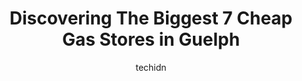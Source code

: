 ---
layout: ampstory
image: https://i0.wp.com/www.auto.or.id/wp-content/uploads/2023/06/esso-0-guelph-1686325956.jpeg?resize=640,853
author: techidn
featured: false
description: Guelph, Ontario, Canada is a haven for Cheap Gas enthusiasts, boasting an impressive array of 7 top-notch establishments. Whether youre a seasoned connoisseur or simply curious to explore t
title: Discovering The Biggest 7 Cheap Gas Stores in Guelph
cover:
   title: Discovering The Biggest 7 Cheap Gas Stores in Guelph
   subtitle: AUTO.OR.ID
   background: https://www.auto.or.id/wp-content/uploads/2023/06/esso-0-guelph-1686325956.jpeg

pages: 
 - layout: thirds
   top: <h1>#1 Esso</h1>
   bottom: "<p>Always friendly greeting when you enter the store for gas or a coffee at Tims... definitely not crowded, but usually have all the regular gas station conveniences... qui</p>"
   background: https://www.auto.or.id/wp-content/uploads/2023/06/esso-1-guelph-1686325958.jpeg
   backgroundblur: true
 - layout: thirds
   top: <h1>#2 Petro-Canada</h1>
   bottom: "<p>429 Woodlawn Rd W, Guelph, ON N1H 7M1, Canada</p>"
   background: https://www.auto.or.id/wp-content/uploads/2023/06/esso-2-guelph-1686325958.jpeg
   cta:
      link: https://www.auto.or.id/discovering-the-biggest-7-cheap-gas-stores-in-guelph/
      text: Discovering The Biggest 7 Cheap Gas Stores in Guelph
 - layout: thirds
   top: <h1>#3 Esso</h1>
   bottom: "<p>110 Silvercreek Pkwy N, Guelph, ON N1H 7B4, Canada</p>"
   background: https://images.unsplash.com/photo-1553440569-bcc63803a83d?ixlib=rb-4.0.3&ixid=MnwxMjA3fDB8MHxwaG90by1wYWdlfHx8fGVufDB8fHx8&auto=format&fit=crop&w=640&h=853&q=80
   cta:
      link: https://www.auto.or.id/discovering-the-biggest-7-cheap-gas-stores-in-guelph/
      text: Discovering The Biggest 7 Cheap Gas Stores in Guelph
 - layout: thirds
   top: <h1>#4 Pioneer - Gas Station</h1>
   bottom: "<p>245 Edinburgh Rd N, Guelph, ON N1H 5S2, Canada</p>"
   background: https://images.unsplash.com/photo-1627667928346-5fc86d099a5c?ixlib=rb-4.0.3&ixid=MnwxMjA3fDB8MHxwaG90by1wYWdlfHx8fGVufDB8fHx8&auto=format&fit=crop&w=640&h=853&q=80
   cta:
      link: https://www.auto.or.id/discovering-the-biggest-7-cheap-gas-stores-in-guelph/
      text: Discovering The Biggest 7 Cheap Gas Stores in Guelph
 - layout: thirds
   top: <h1>#5 Esso</h1>
   bottom: "<p>587 York Rd, Guelph, ON N1E 3J3, Canada</p>"
   background: https://images.unsplash.com/photo-1637160969718-6618307797f4?ixlib=rb-4.0.3&ixid=MnwxMjA3fDB8MHxwaG90by1wYWdlfHx8fGVufDB8fHx8&auto=format&fit=crop&w=640&h=853&q=80
   cta:
      link: https://www.auto.or.id/discovering-the-biggest-7-cheap-gas-stores-in-guelph/
      text: Discovering The Biggest 7 Cheap Gas Stores in Guelph
 - layout: thirds
   top: <h1>#6 Mobil</h1>
   bottom: "<p>32 Clair Rd E, Guelph, ON N1L 0G6, Canada</p>"
   background: https://images.unsplash.com/photo-1653047257661-fbf6d8f1129c?ixlib=rb-4.0.3&ixid=MnwxMjA3fDB8MHxwaG90by1wYWdlfHx8fGVufDB8fHx8&auto=format&fit=crop&w=640&h=853&q=80
   cta:
      link: https://www.auto.or.id/discovering-the-biggest-7-cheap-gas-stores-in-guelph/
      text: Discovering The Biggest 7 Cheap Gas Stores in Guelph
 - layout: thirds
   top: <h1>#7 Petro-Canada</h1>
   bottom: "<p>585 Eramosa Rd, Guelph, ON N1E 2N4, Canada</p>"
   background: https://images.unsplash.com/photo-1594420307680-4e404e105d86?ixlib=rb-4.0.3&ixid=MnwxMjA3fDB8MHxwaG90by1wYWdlfHx8fGVufDB8fHx8&auto=format&fit=crop&w=640&h=853&q=80
   cta:
      link: https://www.auto.or.id/discovering-the-biggest-7-cheap-gas-stores-in-guelph/
      text: Discovering The Biggest 7 Cheap Gas Stores in Guelph
 - layout: thirds
   middle: Continue reading...
   background: https://images.unsplash.com/photo-1628188859552-132bbeac6204?ixlib=rb-4.0.3&ixid=MnwxMjA3fDB8MHxwaG90by1wYWdlfHx8fGVufDB8fHx8&auto=format&fit=crop&w=640&h=853&q=80
   cta:
      link: https://www.auto.or.id/discovering-the-biggest-7-cheap-gas-stores-in-guelph/
      text: Discovering The Biggest 7 Cheap Gas Stores in Guelph

---